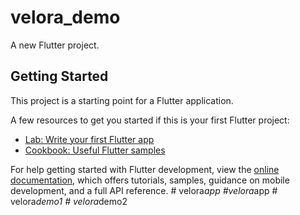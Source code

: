 # velora_demo

A new Flutter project.

## Getting Started

This project is a starting point for a Flutter application.

A few resources to get you started if this is your first Flutter project:

- [Lab: Write your first Flutter app](https://docs.flutter.dev/get-started/codelab)
- [Cookbook: Useful Flutter samples](https://docs.flutter.dev/cookbook)

For help getting started with Flutter development, view the
[online documentation](https://docs.flutter.dev/), which offers tutorials,
samples, guidance on mobile development, and a full API reference.
#   v e l o r a _ a p p  
 # v e l o r a _ a p p  
 #   v e l o r a _ d e m o 1  
 #   v e l o r a _ d e m o 2  
 